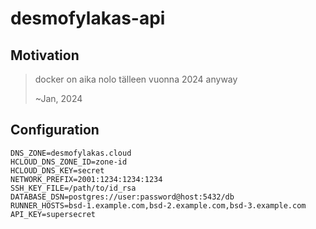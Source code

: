 # desmofylakas-api

## Motivation

> docker on aika nolo tälleen vuonna 2024 anyway
>
> ~Jan, 2024

## Configuration

```
DNS_ZONE=desmofylakas.cloud
HCLOUD_DNS_ZONE_ID=zone-id
HCLOUD_DNS_KEY=secret
NETWORK_PREFIX=2001:1234:1234:1234
SSH_KEY_FILE=/path/to/id_rsa
DATABASE_DSN=postgres://user:password@host:5432/db
RUNNER_HOSTS=bsd-1.example.com,bsd-2.example.com,bsd-3.example.com
API_KEY=supersecret
```
